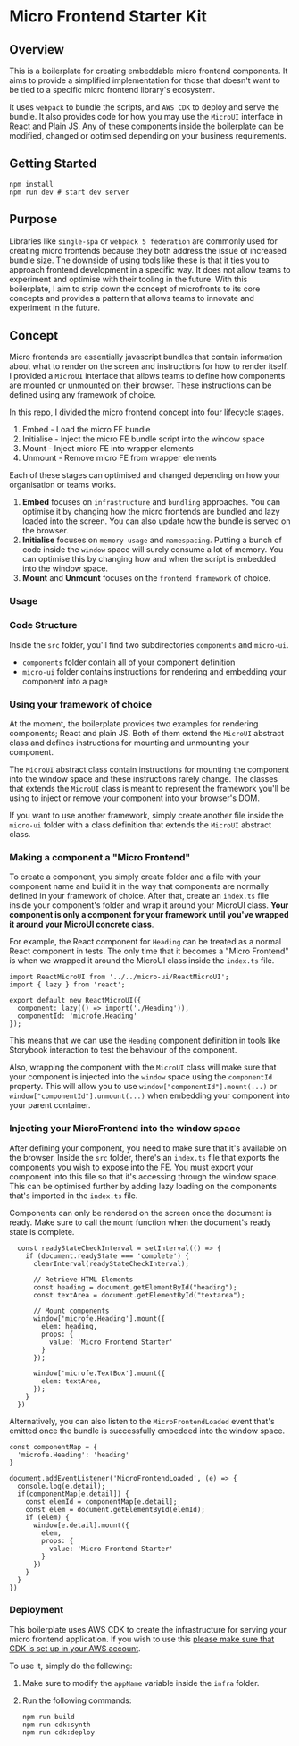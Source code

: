 # Micro Frontend Starter Kit

## Overview
This is a boilerplate for creating embeddable micro frontend components. It aims to
provide a simplified implementation for those that doesn't want to be tied to a specific 
micro frontend library's ecosystem.

It uses `webpack` to bundle the scripts, and `AWS CDK` to deploy and serve the bundle. It also provides code for
how you may use the `MicroUI` interface in React and Plain JS. Any of these components inside the boilerplate can
be modified, changed or optimised depending on your business requirements.

## Getting Started

```shell
npm install
npm run dev # start dev server
```

## Purpose

Libraries like `single-spa` or `webpack 5 federation` are commonly used for creating
micro frontends because they both address the issue of increased bundle size. The downside of using tools like these is that
it ties you to approach frontend development in a specific way. It does not allow teams to experiment and optimise with
their tooling in the future. With this boilerplate, I aim to strip down the concept of microfronts to its core concepts
and provides a pattern that allows teams to innovate and experiment in the future.

## Concept

Micro frontends are essentially javascript bundles that contain information about what to render on the screen and
instructions for how to render itself. I provided a `MicroUI` interface that allows teams to define how components are
mounted or unmounted on their browser. These instructions can be defined using any framework of choice.

In this repo, I divided the micro frontend concept into four lifecycle stages.

1. Embed - Load the micro FE bundle
2. Initialise - Inject the micro FE bundle script into the window space
3. Mount - Inject micro FE into wrapper elements
4. Unmount - Remove micro FE from wrapper elements

Each of these stages can optimised and changed depending on how your organisation or teams works.

1. **Embed** focuses on `infrastructure` and `bundling` approaches. You can optimise it by changing how the micro frontends are bundled and lazy loaded into the screen. You can also update how the bundle is served on the browser.
2. **Initialise** focuses on `memory usage` and `namespacing`. Putting a bunch of code inside the `window` space will surely consume a lot of memory. You can optimise this by changing how and when the script is embedded into the window space.
3. **Mount** and **Unmount** focuses on the `frontend framework` of choice.


### Usage

### Code Structure

Inside the `src` folder, you'll find two subdirectories `components` and `micro-ui`.

- `components` folder contain all of your component definition
- `micro-ui` folder contains instructions for rendering and embedding your component into a page

### Using your framework of choice

At the moment, the boilerplate provides two examples for rendering components; React and plain JS. Both of them
extend the `MicroUI` abstract class and defines instructions for mounting and unmounting your component. 

The `MicroUI` abstract class contain instructions for mounting the component into the window space and these instructions rarely change. 
The classes that extends the `MicroUI` class is meant to represent the framework you'll be using to inject or remove your component into
your browser's DOM.

If you want to use another framework, simply create another file inside the `micro-ui` folder with a class definition that extends the `MicroUI`
abstract class.

### Making a component a "Micro Frontend"

To create a component, you simply create folder and a file with your component name and build it in the way that components are normally defined in your
framework of choice. After that, create an `index.ts` file inside your component's folder and wrap it around your MicroUI class.
**Your component is only a component for your framework until you've wrapped it around your MicroUI concrete class**. 

For example, the React component for `Heading` can be treated as a normal React component in tests. The only time that
it becomes a "Micro Frontend" is when we wrapped it around the MicroUI class inside the `index.ts` file.

```shell
import ReactMicroUI from '../../micro-ui/ReactMicroUI';
import { lazy } from 'react';

export default new ReactMicroUI({
  component: lazy(() => import('./Heading')),
  componentId: 'microfe.Heading'
});
```

This means that we can use the `Heading` component definition in tools like Storybook interaction to test the behaviour 
of the component.

Also, wrapping the component with the `MicroUI` class will make sure that your component is injected into the `window` space
using the `componentId` property. This will allow you to use `window["componentId"].mount(...)` or `window["componentId"].unmount(...)` 
when embedding your component into your parent container.

### Injecting your MicroFrontend into the window space

After defining your component, you need to make sure that it's available on the browser. Inside the `src` folder, there's
an `index.ts` file that exports the components you wish to expose into the FE. You must export your component into this file
so that it's accessing through the window space. This can be optimised further by adding lazy loading on the components that's
imported in the `index.ts` file.

Components can only be rendered on the screen once the document is ready. Make sure to call the `mount` function when the document's
ready state is complete.

```shell
  const readyStateCheckInterval = setInterval(() => {
    if (document.readyState === 'complete') {
      clearInterval(readyStateCheckInterval);

      // Retrieve HTML Elements
      const heading = document.getElementById("heading");
      const textArea = document.getElementById("textarea");

      // Mount components
      window['microfe.Heading'].mount({
        elem: heading,
        props: {
          value: 'Micro Frontend Starter'
        }
      });

      window['microfe.TextBox'].mount({
        elem: textArea,
      });
    }
  })
```

Alternatively, you can also listen to the `MicroFrontendLoaded` event that's emitted once the bundle is successfully embedded into
the window space.

```shell
const componentMap = {
  'microfe.Heading': 'heading'
}

document.addEventListener('MicroFrontendLoaded', (e) => {
  console.log(e.detail);
  if(componentMap[e.detail]) {
    const elemId = componentMap[e.detail];
    const elem = document.getElementById(elemId);
    if (elem) {
      window[e.detail].mount({
        elem,
        props: {
          value: 'Micro Frontend Starter'
        }
      })
    }
  }
})
```

### Deployment

This boilerplate uses AWS CDK to create the infrastructure for serving your micro frontend application. If you wish to use this
[please make sure that CDK is set up in your AWS account](https://docs.aws.amazon.com/cdk/v2/guide/getting_started.html). 


To use it, simply do the following:

1. Make sure to modify the `appName` variable inside the `infra` folder.

2. Run the following commands:
    ```shell
    npm run build
    npm run cdk:synth
    npm run cdk:deploy
    ```
